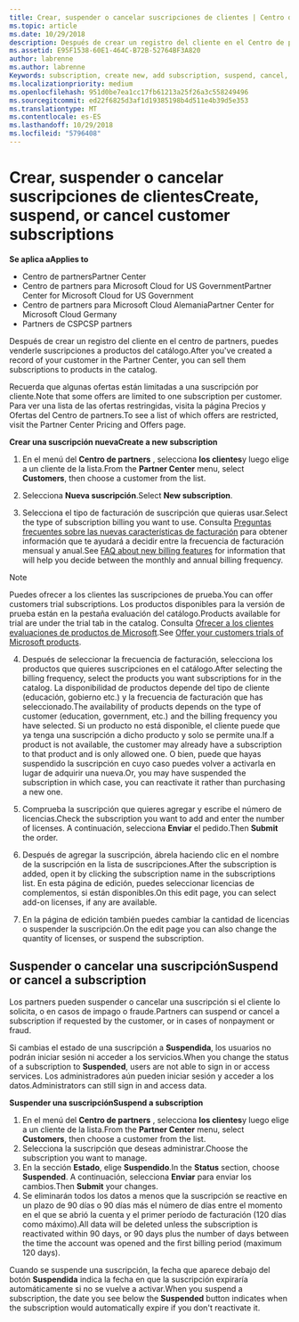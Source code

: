```yaml
---
title: Crear, suspender o cancelar suscripciones de clientes | Centro de partners
ms.topic: article
ms.date: 10/29/2018
description: Después de crear un registro del cliente en el Centro de partners, puedes venderle suscripciones a los productos del catálogo.
ms.assetid: E95F1538-60E1-464C-B72B-52764BF3A820
author: labrenne
ms.author: labrenne
Keywords: subscription, create new, add subscription, suspend, cancel,
ms.localizationpriority: medium
ms.openlocfilehash: 951d0be7ea1cc17fb61213a25f26a3c558249496
ms.sourcegitcommit: ed22f6825d3af1d19385198b4d511e4b39d5e353
ms.translationtype: MT
ms.contentlocale: es-ES
ms.lasthandoff: 10/29/2018
ms.locfileid: "5796408"
---
```

# <a name="create-suspend-or-cancel-customer-subscriptions"></a><span data-ttu-id="26e59-103">Crear, suspender o cancelar suscripciones de clientes</span><span class="sxs-lookup"><span data-stu-id="26e59-103">Create, suspend, or cancel customer subscriptions</span></span>

**<span data-ttu-id="26e59-104">Se aplica a</span><span class="sxs-lookup"><span data-stu-id="26e59-104">Applies to</span></span>**

-  <span data-ttu-id="26e59-105">Centro de partners</span><span class="sxs-lookup"><span data-stu-id="26e59-105">Partner Center</span></span>
-  <span data-ttu-id="26e59-106">Centro de partners para Microsoft Cloud for US Government</span><span class="sxs-lookup"><span data-stu-id="26e59-106">Partner Center for Microsoft Cloud for US Government</span></span>
-  <span data-ttu-id="26e59-107">Centro de partners para Microsoft Cloud Alemania</span><span class="sxs-lookup"><span data-stu-id="26e59-107">Partner Center for Microsoft Cloud Germany</span></span>
-  <span data-ttu-id="26e59-108">Partners de CSP</span><span class="sxs-lookup"><span data-stu-id="26e59-108">CSP partners</span></span>

<span data-ttu-id="26e59-109">Después de crear un registro del cliente en el centro de partners, puedes venderle suscripciones a productos del catálogo.</span><span class="sxs-lookup"><span data-stu-id="26e59-109">After you've created a record of your customer in the Partner Center, you can sell them subscriptions to products in the catalog.</span></span>

<span data-ttu-id="26e59-110">Recuerda que algunas ofertas están limitadas a una suscripción por cliente.</span><span class="sxs-lookup"><span data-stu-id="26e59-110">Note that some offers are limited to one subscription per customer.</span></span> <span data-ttu-id="26e59-111">Para ver una lista de las ofertas restringidas, visita la página Precios y Ofertas del Centro de partners.</span><span class="sxs-lookup"><span data-stu-id="26e59-111">To see a list of which offers are restricted, visit the Partner Center Pricing and Offers page.</span></span> 


**<span data-ttu-id="26e59-112">Crear una suscripción nueva</span><span class="sxs-lookup"><span data-stu-id="26e59-112">Create a new subscription</span></span>**

1.  <span data-ttu-id="26e59-113">En el menú del **Centro de partners** , selecciona **los clientes**y luego elige a un cliente de la lista.</span><span class="sxs-lookup"><span data-stu-id="26e59-113">From the **Partner Center** menu, select **Customers**, then choose a customer from the list.</span></span>

2.  <span data-ttu-id="26e59-114">Selecciona **Nueva suscripción**.</span><span class="sxs-lookup"><span data-stu-id="26e59-114">Select **New subscription**.</span></span>

3.  <span data-ttu-id="26e59-115">Selecciona el tipo de facturación de suscripción que quieras usar.</span><span class="sxs-lookup"><span data-stu-id="26e59-115">Select the type of subscription billing you want to use.</span></span>  <span data-ttu-id="26e59-116">Consulta [Preguntas frecuentes sobre las nuevas características de facturación](faq-about-new-billing-features.md) para obtener información que te ayudará a decidir entre la frecuencia de facturación mensual y anual.</span><span class="sxs-lookup"><span data-stu-id="26e59-116">See [FAQ about new billing features](faq-about-new-billing-features.md) for information that will help you decide between the monthly and annual billing frequency.</span></span>
 
 >[!Note]
 ><span data-ttu-id="26e59-117">Puedes ofrecer a los clientes las suscripciones de prueba.</span><span class="sxs-lookup"><span data-stu-id="26e59-117">You can offer customers trial subscriptions.</span></span> <span data-ttu-id="26e59-118">Los productos disponibles para la versión de prueba están en la pestaña evaluación del catálogo.</span><span class="sxs-lookup"><span data-stu-id="26e59-118">Products available for trial are under the trial tab in the catalog.</span></span> <span data-ttu-id="26e59-119">Consulta [Ofrecer a los clientes evaluaciones de productos de Microsoft](offer-your-customers-trials-of-microsoft-products.md).</span><span class="sxs-lookup"><span data-stu-id="26e59-119">See [Offer your customers trials of Microsoft products](offer-your-customers-trials-of-microsoft-products.md).</span></span>

 
4. <span data-ttu-id="26e59-120">Después de seleccionar la frecuencia de facturación, selecciona los productos que quieres suscripciones en el catálogo.</span><span class="sxs-lookup"><span data-stu-id="26e59-120">After selecting the billing frequency, select the products you want subscriptions for in the catalog.</span></span> <span data-ttu-id="26e59-121">La disponibilidad de productos depende del tipo de cliente (educación, gobierno etc.) y la frecuencia de facturación que has seleccionado.</span><span class="sxs-lookup"><span data-stu-id="26e59-121">The availability of products depends on the type of customer (education, government, etc.) and the billing frequency you have selected.</span></span> <span data-ttu-id="26e59-122">Si un producto no está disponible, el cliente puede que ya tenga una suscripción a dicho producto y solo se permite una.</span><span class="sxs-lookup"><span data-stu-id="26e59-122">If a product is not available, the customer may already have a subscription to that product and is only allowed one.</span></span> <span data-ttu-id="26e59-123">O bien, puede que hayas suspendido la suscripción en cuyo caso puedes volver a activarla en lugar de adquirir una nueva.</span><span class="sxs-lookup"><span data-stu-id="26e59-123">Or, you may have suspended the subscription in which case, you can reactivate it rather than purchasing a new one.</span></span>

5. <span data-ttu-id="26e59-124">Comprueba la suscripción que quieres agregar y escribe el número de licencias.</span><span class="sxs-lookup"><span data-stu-id="26e59-124">Check the subscription you want to add and enter the number of licenses.</span></span> <span data-ttu-id="26e59-125">A continuación, selecciona **Enviar** el pedido.</span><span class="sxs-lookup"><span data-stu-id="26e59-125">Then **Submit** the order.</span></span>

6.  <span data-ttu-id="26e59-126">Después de agregar la suscripción, ábrela haciendo clic en el nombre de la suscripción en la lista de suscripciones.</span><span class="sxs-lookup"><span data-stu-id="26e59-126">After the subscription is added, open it by clicking the subscription name in the subscriptions list.</span></span> <span data-ttu-id="26e59-127">En esta página de edición, puedes seleccionar licencias de complementos, si están disponibles.</span><span class="sxs-lookup"><span data-stu-id="26e59-127">On this edit page, you can select add-on licenses, if any are available.</span></span>

7.  <span data-ttu-id="26e59-128">En la página de edición también puedes cambiar la cantidad de licencias o suspender la suscripción.</span><span class="sxs-lookup"><span data-stu-id="26e59-128">On the edit page you can also change the quantity of licenses, or suspend the subscription.</span></span>

## <a name="suspend-or-cancel-a-subscription"></a><span data-ttu-id="26e59-129">Suspender o cancelar una suscripción</span><span class="sxs-lookup"><span data-stu-id="26e59-129">Suspend or cancel a subscription</span></span>

<span data-ttu-id="26e59-130">Los partners pueden suspender o cancelar una suscripción si el cliente lo solicita, o en casos de impago o fraude.</span><span class="sxs-lookup"><span data-stu-id="26e59-130">Partners can suspend or cancel a subscription if requested by the customer, or in cases of nonpayment or fraud.</span></span>

<span data-ttu-id="26e59-131">Si cambias el estado de una suscripción a **Suspendida**, los usuarios no podrán iniciar sesión ni acceder a los servicios.</span><span class="sxs-lookup"><span data-stu-id="26e59-131">When you change the status of a subscription to **Suspended**, users are not able to sign in or access services.</span></span> <span data-ttu-id="26e59-132">Los administradores aún pueden iniciar sesión y acceder a los datos.</span><span class="sxs-lookup"><span data-stu-id="26e59-132">Administrators can still sign in and access data.</span></span>

**<span data-ttu-id="26e59-133">Suspender una suscripción</span><span class="sxs-lookup"><span data-stu-id="26e59-133">Suspend a subscription</span></span>**

1.  <span data-ttu-id="26e59-134">En el menú del **Centro de partners** , selecciona **los clientes**y luego elige a un cliente de la lista.</span><span class="sxs-lookup"><span data-stu-id="26e59-134">From the **Partner Center** menu, select **Customers**, then choose a customer from the list.</span></span>
2.  <span data-ttu-id="26e59-135">Selecciona la suscripción que deseas administrar.</span><span class="sxs-lookup"><span data-stu-id="26e59-135">Choose the subscription you want to manage.</span></span>
3.  <span data-ttu-id="26e59-136">En la sección **Estado**, elige **Suspendido**.</span><span class="sxs-lookup"><span data-stu-id="26e59-136">In the **Status** section, choose **Suspended**.</span></span> <span data-ttu-id="26e59-137">A continuación, selecciona **Enviar** para enviar los cambios.</span><span class="sxs-lookup"><span data-stu-id="26e59-137">Then **Submit** your changes.</span></span>
4.  <span data-ttu-id="26e59-138">Se eliminarán todos los datos a menos que la suscripción se reactive en un plazo de 90 días o 90 días más el número de días entre el momento en el que se abrió la cuenta y el primer período de facturación (120 días como máximo).</span><span class="sxs-lookup"><span data-stu-id="26e59-138">All data will be deleted unless the subscription is reactivated within 90 days, or 90 days plus the number of days between the time the account was opened and the first billing period (maximum 120 days).</span></span>

<span data-ttu-id="26e59-139">Cuando se suspende una suscripción, la fecha que aparece debajo del botón **Suspendida** indica la fecha en que la suscripción expiraría automáticamente si no se vuelve a activar.</span><span class="sxs-lookup"><span data-stu-id="26e59-139">When you suspend a subscription, the date you see below the **Suspended** button indicates when the subscription would automatically expire if you don't reactivate it.</span></span> 




 



